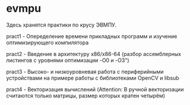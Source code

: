 # evmpu
Здесь хранятся практики по крусу ЭВМПУ.

pract1 - Опеределение времени прикладных программ и изучение оптимизирующего компилятора

pract2 - Введение в архитектуру x86/x86-64 (разбор ассемблерных листингов с уровнями оптимизации -O0 и -O3")

pract3 - Высоко- и низкоуровневая работа с периферийными устройствами на примере работы с библиотеками OpenCV и libsub

pract4 - Векторизация вычислений (Attention: В ручной векторизации считаются только матрицы, размер которых кратен четырём)

